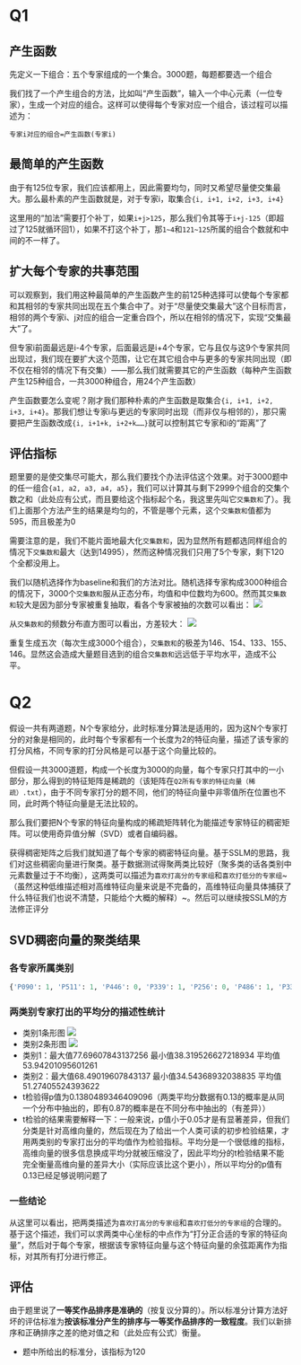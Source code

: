 Q1
========
产生函数
--------
先定义一下组合：五个专家组成的一个集合。3000题，每题都要选一个组合

我们找了一个产生组合的方法，比如叫“产生函数”，输入一个中心元素（一位专家），生成一个对应的组合。这样可以使得每个专家对应一个组合，该过程可以描述为：
```
专家i对应的组合=产生函数(专家i)
```

最简单的产生函数
-------
由于有125位专家，我们应该都用上，因此需要均匀，同时又希望尽量使交集最大。那么最朴素的产生函数就是，对于专家i，取集合`{i, i+1, i+2, i+3, i+4}`

这里用的“加法”需要打个补丁，如果`i+j>125`，那么我们令其等于`i+j-125`（即超过了125就循环回1），如果不打这个补丁，那`1~4`和`121~125`所属的组合个数就和中间的不一样了。

扩大每个专家的共事范围
---------
可以观察到，我们用这种最简单的产生函数产生的前125种选择可以使每个专家都和其相邻的专家共同出现在五个集合中了。对于“尽量使交集最大”这个目标而言，相邻的两个专家i、j对应的组合一定重合四个，所以在相邻的情况下，实现“交集最大”了。

但专家i前面最远是i-4个专家，后面最远是i+4个专家，它与且仅与这9个专家共同出现过，我们现在要扩大这个范围，让它在其它组合中与更多的专家共同出现（即不仅在相邻的情况下有交集）——那么我们就需要其它的产生函数（每种产生函数产生125种组合，一共3000种组合，用24个产生函数）

产生函数要怎么变呢？刚才我们那种朴素的产生函数是取集合`{i, i+1, i+2, i+3, i+4}`。那我们想让专家i与更远的专家同时出现（而非仅与相邻的），那只需要把产生函数改成`{i, i+1+k, i+2+k……}`就可以控制其它专家和i的“距离”了

评估指标
-----------
题里要的是使交集尽可能大，那么我们要找个办法评估这个效果。对于3000题中的任一组合`{a1, a2, a3, a4, a5}`，我们可以计算其与剩下2999个组合的交集个数之和（此处应有公式，而且要给这个指标起个名，我这里先叫它`交集数和`了）。我们上面那个方法产生的结果是均匀的，不管是哪个元素，这个`交集数和`值都为595，而且极差为0

需要注意的是，我们不能片面地最大化`交集数和`，因为显然所有题都选同样组合的情况下`交集数和`最大（达到14995），然而这种情况我们只用了5个专家，剩下120个全都没用上。

我们以随机选择作为baseline和我们的方法对比。随机选择专家构成3000种组合的情况下，3000个`交集数和`服从正态分布，均值和中位数均为600。然而其`交集数和`较大是因为部分专家被重复抽取，看各个专家被抽的次数可以看出：
![](随机选择各专家被抽取数量.png)

从`交集数和`的频数分布直方图可以看出，方差较大：
![](随机选择交集数和直方图.png)

重复生成五次（每次生成3000个组合），`交集数和`的极差为146、154、133、155、146。显然这会造成大量题目选到的组合`交集数和`远远低于平均水平，造成不公平。

Q2
=========
假设一共有两道题，N个专家给分，此时标准分算法是适用的，因为这N个专家打分的对象是相同的，此时每个专家都有一个长度为2的特征向量，描述了该专家的打分风格，不同专家的打分风格是可以基于这个向量比较的。

但假设一共3000道题，构成一个长度为3000的向量，每个专家只打其中的一小部分，那么得到的特征矩阵是稀疏的（该矩阵在`Q2所有专家的特征向量（稀疏）.txt`），由于不同专家打分的题不同，他们的特征向量中非零值所在位置也不同，此时两个特征向量是无法比较的。

那么我们要把N个专家的特征向量构成的稀疏矩阵转化为能描述专家特征的稠密矩阵。可以使用奇异值分解（SVD）或者自编码器。

获得稠密矩阵之后我们就知道了每个专家的稠密特征向量。基于SSLM的思路，我们对这些稠密向量进行聚类。基于数据测试得聚两类比较好（聚多类的话各类别中元素数量过于不均衡），这两类可以描述为`喜欢打高分的专家组`和`喜欢打低分的专家组`~（虽然这种低维描述相对高维特征向量来说是不完备的，高维特征向量具体捕获了什么特征我们也说不清楚，只能给个大概的解释）~。然后可以继续按SSLM的方法修正评分

SVD稠密向量的聚类结果
----------
### 各专家所属类别
``` python
{'P090': 1, 'P511': 1, 'P446': 0, 'P339': 1, 'P256': 0, 'P486': 1, 'P336': 0, 'P200': 1, 'P477': 0, 'P370': 1, 'P322': 1, 'P120': 0, 'P571': 0, 'P573': 0, 'P732': 1, 'P270': 1, 'P126': 0, 'P127': 0, 'P758': 1, 'P704': 0, 'P344': 0, 'P069': 0, 'P482': 1, 'P372': 1, 'P235': 1, 'P658': 0, 'P466': 0, 'P132': 1, 'P118': 0, 'P255': 0, 'P555': 1, 'P070': 0, 'P497': 0, 'P494': 1, 'P454': 1, 'P350': 0, 'P240': 0, 'P464': 0, 'P356': 0, 'P236': 1, 'P223': 0, 'P022': 1, 'P212': 0, 'P459': 0, 'P402': 1, 'P756': 1, 'P082': 0, 'P615': 0, 'P170': 0, 'P297': 0, 'P150': 0, 'P418': 1, 'P376': 1, 'P391': 1, 'P233': 1, 'P601': 0, 'P672': 1, 'P453': 0, 'P287': 0, 'P056': 1, 'P484': 0, 'P526': 0, 'P230': 0, 'P676': 0, 'P580': 0, 'P005': 0, 'P163': 0, 'P625': 0, 'P485': 0, 'P449': 0, 'P267': 0, 'P592': 1, 'P143': 0, 'P138': 0, 'P462': 0, 'P294': 1, 'P587': 1, 'P225': 1, 'P576': 0, 'P438': 0, 'P635': 0, 'P767': 1, 'P406': 1, 'P654': 0, 'P513': 1, 'P434': 0, 'P266': 0, 'P125': 0, 'P386': 1, 'P229': 1, 'P549': 1, 'P443': 0, 'P282': 1, 'P506': 1, 'P334': 0, 'P632': 0, 'P753': 1}
```
### 两类别专家打出的平均分的描述性统计
* 类别1条形图
![](Q2SVD第一类专家平均分.png)
* 类别2条形图
![](Q2SVD第二类专家平均分.png)
* 类别1：最大值77.69607843137256 最小值38.319526627218934 平均值53.94201095601261
* 类别2：最大值68.49019607843137 最小值34.54368932038835 平均值51.27405524393622
* t检验得p值为0.1380489346409096（两类平均分数据有0.13的概率是从同一个分布中抽出的，即有0.87的概率是在不同分布中抽出的（有差异））
* t检验的结果需要解释一下：一般来说，p值小于0.05才是有显著差异，但我们分类是针对高维向量的，然后现在为了给出一个人类可读的初步检验结果，才用两类别的专家打出分的平均值作为检验指标。平均分是一个很低维的指标，高维向量的很多信息换成平均分就被压缩没了，因此平均分的t检验结果不能完全衡量高维向量的差异大小（实际应该比这个更小），所以平均分的p值有0.13已经足够说明问题了

### 一些结论
从这里可以看出，把两类描述为`喜欢打高分的专家组`和`喜欢打低分的专家组`的合理的。基于这个描述，我们可以求两类中心坐标的中点作为“打分正合适的专家的特征向量”，然后对于每个专家，根据该专家特征向量与这个特征向量的余弦距离作为指标，对其所有打分进行修正。

评估
--------
由于题里说了**一等奖作品排序是准确的**（按复议分算的）。所以标准分计算方法好坏的评估标准为**按该标准分产生的排序与一等奖作品排序的一致程度**。我们以新排序和正确排序之差的绝对值之和（此处应有公式）衡量。
* 题中所给出的标准分，该指标为120